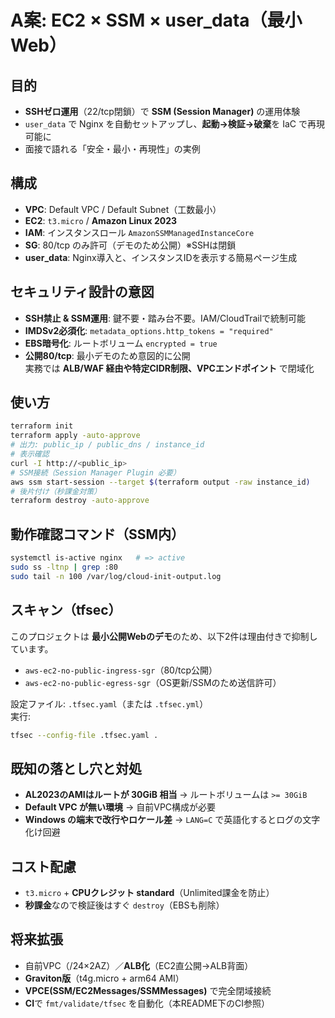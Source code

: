 # A案: EC2 × SSM × user_data（最小Web）

## 目的
- **SSHゼロ運用**（22/tcp閉鎖）で **SSM (Session Manager)** の運用体験
- `user_data` で Nginx を自動セットアップし、**起動→検証→破棄**を IaC で再現可能に
- 面接で語れる「安全・最小・再現性」の実例

## 構成
- **VPC**: Default VPC / Default Subnet（工数最小）
- **EC2**: `t3.micro` / **Amazon Linux 2023**
- **IAM**: インスタンスロール `AmazonSSMManagedInstanceCore`
- **SG**: 80/tcp のみ許可（デモのため公開）※SSHは閉鎖
- **user_data**: Nginx導入と、インスタンスIDを表示する簡易ページ生成

## セキュリティ設計の意図
- **SSH禁止 & SSM運用**: 鍵不要・踏み台不要。IAM/CloudTrailで統制可能
- **IMDSv2必須化**: `metadata_options.http_tokens = "required"`
- **EBS暗号化**: ルートボリューム `encrypted = true`
- **公開80/tcp**: 最小デモのため意図的に公開  
  実務では **ALB/WAF 経由や特定CIDR制限、VPCエンドポイント** で閉域化

## 使い方
```bash
terraform init
terraform apply -auto-approve
# 出力: public_ip / public_dns / instance_id
# 表示確認
curl -I http://<public_ip>
# SSM接続（Session Manager Plugin 必要）
aws ssm start-session --target $(terraform output -raw instance_id)
# 後片付け（秒課金対策）
terraform destroy -auto-approve
```

## 動作確認コマンド（SSM内）
```bash
systemctl is-active nginx   # => active
sudo ss -ltnp | grep :80
sudo tail -n 100 /var/log/cloud-init-output.log
```

## スキャン（tfsec）
このプロジェクトは **最小公開Webのデモ**のため、以下2件は理由付きで抑制しています。
- `aws-ec2-no-public-ingress-sgr`（80/tcp公開）
- `aws-ec2-no-public-egress-sgr`（OS更新/SSMのため送信許可）

設定ファイル: `.tfsec.yaml`（または `.tfsec.yml`）  
実行:
```bash
tfsec --config-file .tfsec.yaml .
```

## 既知の落とし穴と対処
- **AL2023のAMIはルートが 30GiB 相当** → ルートボリュームは `>= 30GiB`
- **Default VPC が無い環境** → 自前VPC構成が必要
- **Windows の端末で改行やロケール差** → `LANG=C` で英語化するとログの文字化け回避

## コスト配慮
- `t3.micro` + **CPUクレジット standard**（Unlimited課金を防止）
- **秒課金**なので検証後はすぐ `destroy`（EBSも削除）

## 将来拡張
- 自前VPC（/24×2AZ）／**ALB化**（EC2直公開→ALB背面）
- **Graviton版**（t4g.micro + arm64 AMI）
- **VPCE(SSM/EC2Messages/SSMMessages)** で完全閉域接続
- **CI**で `fmt/validate/tfsec` を自動化（本README下のCI参照）
